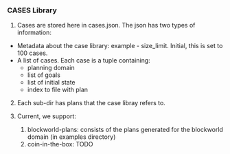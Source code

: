### CASES Library

1. Cases are stored here in cases.json. The json  has two types of information:
  - Metadata about the case library: example - size_limit. Initial, this is set to 100 cases.
  - A list of cases. Each case is a tuple containing:
    - planning domain
    - list of goals
    - list of initial state
    - index to file with plan


2. Each sub-dir has plans that the case libray refers to.

3. Current, we support:
   1. blockworld-plans: consists of the plans generated for the blockworld domain (in examples directory)
   2. coin-in-the-box: TODO

